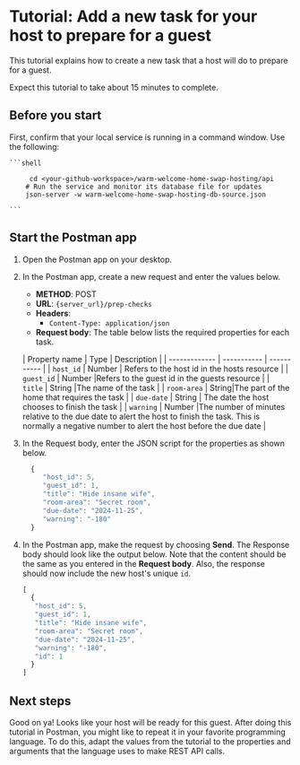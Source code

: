 # Tutorial: Add a new task for your host to prepare for a guest

 This tutorial explains how to create a new task that a host will do to prepare for a guest.

Expect this tutorial to take about 15 minutes to complete.

## Before you start

First, confirm that your local service is running in a command window. Use the following:

    ```shell
    
         cd <your-github-workspace>/warm-welcome-home-swap-hosting/api
        # Run the service and monitor its database file for updates
        json-server -w warm-welcome-home-swap-hosting-db-source.json

    ```

## Start the Postman app

1. Open the Postman app on your desktop.
1. In the Postman app, create a new request and enter the values below.
    * **METHOD**: POST
    * **URL**: `{server_url}/prep-checks`
    * **Headers**:
        * `Content-Type: application/json`
    * **Request body**:
        The table below lists the required properties for each task.

   | Property name | Type | Description |
| ------------- | ----------- | ----------- |
| `host_id` | Number | Refers to the host id in the hosts resource |
| `guest_id` | Number |Refers to the guest id in the guests resource |
| `title` | String |The name of the task |
| `room-area` | String|The part of the home that requires the task |
| `due-date` | String | The date the host chooses to finish the task |
| `warning` | Number |The number of minutes relative to the due date to alert the host to finish the task. This is normally a negative number to alert the host before the due date |

1. In the Request body, enter the JSON script for the properties as shown below.

   ```js
     {
        "host_id": 5,
        "guest_id": 1,
        "title": "Hide insane wife",
        "room-area": "Secret room",
        "due-date": "2024-11-25",
        "warning": "-180"        
     }

   ```

1. In the Postman app, make the request by choosing **Send**. The Response body should look like the output below. Note that the content should be the same as you entered in the **Request body**. Also, the response should now include the new host's unique `id`.

   ```js
   [
     {
      "host_id": 5,
      "guest_id": 1,
      "title": "Hide insane wife",
      "room-area": "Secret room",
      "due-date": "2024-11-25",
      "warning": "-180",
      "id": 1        
     }
   ]
   ```

## Next steps

Good on ya! Looks like your host will be ready for this guest. After doing this tutorial in Postman, you might like to repeat it in your favorite programming language. To do this, adapt the values from the tutorial to the properties and arguments that the language uses to make REST API calls.
